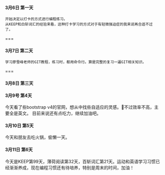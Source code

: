 #### 3月6日 第一天
    开始决定以打卡的方式进行编程练习。
    从KEEP和白斩词汇的经验来看，这种打卡学习的方式对于有轻微强迫症的我来说再合适不过了。
===
#### 3月7日 第二天
    学习廖雪峰老师的GIT教程，练习时，都用命令行。算是完整的复习一遍GIT相关知识。
===
#### 3月8日 第三天

#### 3月9号 第4天
今天看了些bootstrap v4的官网，想从中找些自适应的灵感。不过效率不高，主要全是英文。
目前来说还有点吃力，继续加油吧。

#### 3月10日 第5天
今天和朋友去吃火锅，偷懒一天。

#### 3月11日 第6天
今天是KEEP第99天，薄荷阅读第32天，百斩词汇第21天。运动和英语学习习惯已经渐渐养成，现在编程习惯还有待培养，特别是周末的时间，加油！
